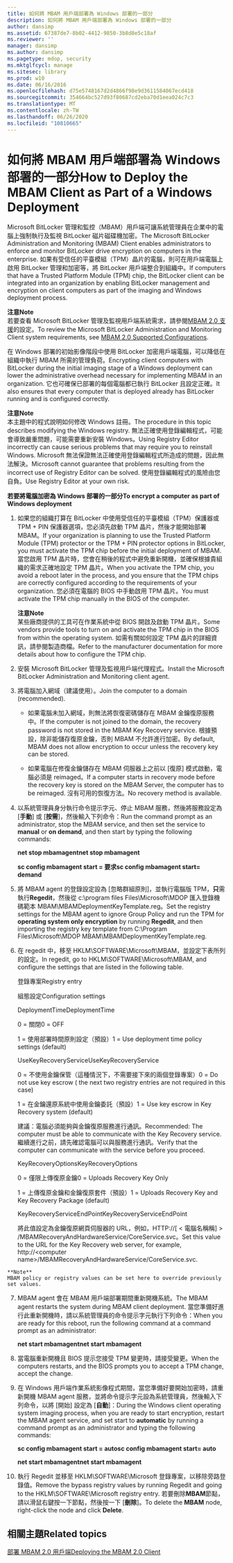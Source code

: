 ```yaml
---
title: 如何將 MBAM 用戶端部署為 Windows 部署的一部分
description: 如何將 MBAM 用戶端部署為 Windows 部署的一部分
author: dansimp
ms.assetid: 67387de7-8b02-4412-9850-3b8d8e5c18af
ms.reviewer: ''
manager: dansimp
ms.author: dansimp
ms.pagetype: mdop, security
ms.mktglfcycl: manage
ms.sitesec: library
ms.prod: w10
ms.date: 06/16/2016
ms.openlocfilehash: d75e5748167d2d4866f98e9d3611584067ecd418
ms.sourcegitcommit: 354664bc527d93f80687cd2eba70d1eea024c7c3
ms.translationtype: MT
ms.contentlocale: zh-TW
ms.lasthandoff: 06/26/2020
ms.locfileid: "10810665"
---
```

# <span data-ttu-id="a22ef-103">如何將 MBAM 用戶端部署為 Windows 部署的一部分</span><span class="sxs-lookup"><span data-stu-id="a22ef-103">How to Deploy the MBAM Client as Part of a Windows Deployment</span></span>


<span data-ttu-id="a22ef-104">Microsoft BitLocker 管理和監控（MBAM）用戶端可讓系統管理員在企業中的電腦上強制執行及監視 BitLocker 磁片磁碟機加密。</span><span class="sxs-lookup"><span data-stu-id="a22ef-104">The Microsoft BitLocker Administration and Monitoring (MBAM) Client enables administrators to enforce and monitor BitLocker drive encryption on computers in the enterprise.</span></span> <span data-ttu-id="a22ef-105">如果有受信任的平臺模組（TPM）晶片的電腦，則可在用戶端電腦上啟用 BitLocker 管理和加密等，將 BitLocker 用戶端整合到組織中。</span><span class="sxs-lookup"><span data-stu-id="a22ef-105">If computers that have a Trusted Platform Module (TPM) chip, the BitLocker client can be integrated into an organization by enabling BitLocker management and encryption on client computers as part of the imaging and Windows deployment process.</span></span>

**<span data-ttu-id="a22ef-106">注意</span><span class="sxs-lookup"><span data-stu-id="a22ef-106">Note</span></span>**  
<span data-ttu-id="a22ef-107">若要查看 Microsoft BitLocker 管理及監視用戶端系統需求，請參閱[MBAM 2.0 支援](mbam-20-supported-configurations-mbam-2.md)的設定。</span><span class="sxs-lookup"><span data-stu-id="a22ef-107">To review the Microsoft BitLocker Administration and Monitoring Client system requirements, see [MBAM 2.0 Supported Configurations](mbam-20-supported-configurations-mbam-2.md).</span></span>



<span data-ttu-id="a22ef-108">在 Windows 部署的初始影像階段中使用 BitLocker 加密用戶端電腦，可以降低在組織中執行 MBAM 所需的管理負荷。</span><span class="sxs-lookup"><span data-stu-id="a22ef-108">Encrypting client computers with BitLocker during the initial imaging stage of a Windows deployment can lower the administrative overhead necessary for implementing MBAM in an organization.</span></span> <span data-ttu-id="a22ef-109">它也可確保已部署的每個電腦都已執行 BitLocker 且設定正確。</span><span class="sxs-lookup"><span data-stu-id="a22ef-109">It also ensures that every computer that is deployed already has BitLocker running and is configured correctly.</span></span>

**<span data-ttu-id="a22ef-110">注意</span><span class="sxs-lookup"><span data-stu-id="a22ef-110">Note</span></span>**  
<span data-ttu-id="a22ef-111">本主題中的程式說明如何修改 Windows 註冊。</span><span class="sxs-lookup"><span data-stu-id="a22ef-111">The procedure in this topic describes modifying the Windows registry.</span></span> <span data-ttu-id="a22ef-112">無法正確使用登錄編輯程式，可能會導致嚴重問題，可能需要重新安裝 Windows。</span><span class="sxs-lookup"><span data-stu-id="a22ef-112">Using Registry Editor incorrectly can cause serious problems that may require you to reinstall Windows.</span></span> <span data-ttu-id="a22ef-113">Microsoft 無法保證無法正確使用登錄編輯程式所造成的問題，因此無法解決。</span><span class="sxs-lookup"><span data-stu-id="a22ef-113">Microsoft cannot guarantee that problems resulting from the incorrect use of Registry Editor can be solved.</span></span> <span data-ttu-id="a22ef-114">使用登錄編輯程式的風險由您自負。</span><span class="sxs-lookup"><span data-stu-id="a22ef-114">Use Registry Editor at your own risk.</span></span>



**<span data-ttu-id="a22ef-115">若要將電腦加密為 Windows 部署的一部分</span><span class="sxs-lookup"><span data-stu-id="a22ef-115">To encrypt a computer as part of Windows deployment</span></span>**

1.  <span data-ttu-id="a22ef-116">如果您的組織打算在 BitLocker 中使用受信任的平臺模組（TPM）保護器或 TPM + PIN 保護器選項，您必須先啟動 TPM 晶片，然後才能開始部署 MBAM。</span><span class="sxs-lookup"><span data-stu-id="a22ef-116">If your organization is planning to use the Trusted Platform Module (TPM) protector or the TPM + PIN protector options in BitLocker, you must activate the TPM chip before the initial deployment of MBAM.</span></span> <span data-ttu-id="a22ef-117">當您啟用 TPM 晶片時，您會在稍後的程式中避免重新開機，並確保根據貴組織的需求正確地設定 TPM 晶片。</span><span class="sxs-lookup"><span data-stu-id="a22ef-117">When you activate the TPM chip, you avoid a reboot later in the process, and you ensure that the TPM chips are correctly configured according to the requirements of your organization.</span></span> <span data-ttu-id="a22ef-118">您必須在電腦的 BIOS 中手動啟用 TPM 晶片。</span><span class="sxs-lookup"><span data-stu-id="a22ef-118">You must activate the TPM chip manually in the BIOS of the computer.</span></span>

    **<span data-ttu-id="a22ef-119">注意</span><span class="sxs-lookup"><span data-stu-id="a22ef-119">Note</span></span>**  
    <span data-ttu-id="a22ef-120">某些廠商提供的工具可在作業系統中從 BIOS 開啟及啟動 TPM 晶片。</span><span class="sxs-lookup"><span data-stu-id="a22ef-120">Some vendors provide tools to turn on and activate the TPM chip in the BIOS from within the operating system.</span></span> <span data-ttu-id="a22ef-121">如需有關如何設定 TPM 晶片的詳細資訊，請參閱製造商檔。</span><span class="sxs-lookup"><span data-stu-id="a22ef-121">Refer to the manufacturer documentation for more details about how to configure the TPM chip.</span></span>



2.  <span data-ttu-id="a22ef-122">安裝 Microsoft BitLocker 管理及監視用戶端代理程式。</span><span class="sxs-lookup"><span data-stu-id="a22ef-122">Install the Microsoft BitLocker Administration and Monitoring client agent.</span></span>

3.  <span data-ttu-id="a22ef-123">將電腦加入網域（建議使用）。</span><span class="sxs-lookup"><span data-stu-id="a22ef-123">Join the computer to a domain (recommended).</span></span>

    -   <span data-ttu-id="a22ef-124">如果電腦未加入網域，則無法將恢復密碼儲存在 MBAM 金鑰復原服務中。</span><span class="sxs-lookup"><span data-stu-id="a22ef-124">If the computer is not joined to the domain, the recovery password is not stored in the MBAM Key Recovery service.</span></span> <span data-ttu-id="a22ef-125">根據預設，除非能儲存復原金鑰，否則 MBAM 不允許進行加密。</span><span class="sxs-lookup"><span data-stu-id="a22ef-125">By default, MBAM does not allow encryption to occur unless the recovery key can be stored.</span></span>

    -   <span data-ttu-id="a22ef-126">如果電腦在修復金鑰儲存在 MBAM 伺服器上之前以 [復原] 模式啟動，電腦必須是 reimaged。</span><span class="sxs-lookup"><span data-stu-id="a22ef-126">If a computer starts in recovery mode before the recovery key is stored on the MBAM Server, the computer has to be reimaged.</span></span> <span data-ttu-id="a22ef-127">沒有可用的恢復方法。</span><span class="sxs-lookup"><span data-stu-id="a22ef-127">No recovery method is available.</span></span>

4.  <span data-ttu-id="a22ef-128">以系統管理員身分執行命令提示字元、停止 MBAM 服務，然後將服務設定為 [**手動**] 或 [**按需**]，然後輸入下列命令：</span><span class="sxs-lookup"><span data-stu-id="a22ef-128">Run the command prompt as an administrator, stop the MBAM service, and then set the service to **manual** or **on demand**, and then start by typing the following commands:</span></span>

    **<span data-ttu-id="a22ef-129">net stop mbamagent</span><span class="sxs-lookup"><span data-stu-id="a22ef-129">net stop mbamagent</span></span>**

    **<span data-ttu-id="a22ef-130">sc config mbamagent start = 要求</span><span class="sxs-lookup"><span data-stu-id="a22ef-130">sc config mbamagent start= demand</span></span>**

5.  <span data-ttu-id="a22ef-131">將 MBAM agent 的登錄設定設為 [忽略群組原則]，並執行電腦版 TPM，**只**需執行**Regedit**，然後從 c:\\program files Files\\Microsoft\\MDOP 匯入登錄機碼範本 MBAM\\MBAMDeploymentKeyTemplate.reg。</span><span class="sxs-lookup"><span data-stu-id="a22ef-131">Set the registry settings for the MBAM agent to ignore Group Policy and run the TPM for **operating system only encryption** by running **Regedit**, and then importing the registry key template from C:\\Program Files\\Microsoft\\MDOP MBAM\\MBAMDeploymentKeyTemplate.reg.</span></span>

6.  <span data-ttu-id="a22ef-132">在 regedit 中，移至 HKLM\\SOFTWARE\\Microsoft\\MBAM，並設定下表所列的設定。</span><span class="sxs-lookup"><span data-stu-id="a22ef-132">In regedit, go to HKLM\\SOFTWARE\\Microsoft\\MBAM, and configure the settings that are listed in the following table.</span></span>

    <span data-ttu-id="a22ef-133">登錄專案</span><span class="sxs-lookup"><span data-stu-id="a22ef-133">Registry entry</span></span>

    <span data-ttu-id="a22ef-134">組態設定</span><span class="sxs-lookup"><span data-stu-id="a22ef-134">Configuration settings</span></span>

    <span data-ttu-id="a22ef-135">DeploymentTime</span><span class="sxs-lookup"><span data-stu-id="a22ef-135">DeploymentTime</span></span>

    <span data-ttu-id="a22ef-136">0 = 關閉</span><span class="sxs-lookup"><span data-stu-id="a22ef-136">0 = OFF</span></span>

    <span data-ttu-id="a22ef-137">1 = 使用部署時間原則設定（預設）</span><span class="sxs-lookup"><span data-stu-id="a22ef-137">1 = Use deployment time policy settings (default)</span></span>

    <span data-ttu-id="a22ef-138">UseKeyRecoveryService</span><span class="sxs-lookup"><span data-stu-id="a22ef-138">UseKeyRecoveryService</span></span>

    <span data-ttu-id="a22ef-139">0 = 不使用金鑰保管（這種情況下，不需要接下來的兩個登錄專案）</span><span class="sxs-lookup"><span data-stu-id="a22ef-139">0 = Do not use key escrow ( the next two registry entries are not required in this case)</span></span>

    <span data-ttu-id="a22ef-140">1 = 在金鑰還原系統中使用金鑰委託（預設）</span><span class="sxs-lookup"><span data-stu-id="a22ef-140">1 = Use key escrow in Key Recovery system (default)</span></span>

    <span data-ttu-id="a22ef-141">建議：電腦必須能夠與金鑰復原服務進行通訊。</span><span class="sxs-lookup"><span data-stu-id="a22ef-141">Recommended: The computer must be able to communicate with the Key Recovery service.</span></span> <span data-ttu-id="a22ef-142">繼續進行之前，請先確認電腦可以與服務進行通訊。</span><span class="sxs-lookup"><span data-stu-id="a22ef-142">Verify that the computer can communicate with the service before you proceed.</span></span>

    <span data-ttu-id="a22ef-143">KeyRecoveryOptions</span><span class="sxs-lookup"><span data-stu-id="a22ef-143">KeyRecoveryOptions</span></span>

    <span data-ttu-id="a22ef-144">0 = 僅限上傳復原金鑰</span><span class="sxs-lookup"><span data-stu-id="a22ef-144">0 = Uploads Recovery Key Only</span></span>

    <span data-ttu-id="a22ef-145">1 = 上傳復原金鑰和金鑰復原套件（預設）</span><span class="sxs-lookup"><span data-stu-id="a22ef-145">1 = Uploads Recovery Key and Key Recovery Package (default)</span></span>

    <span data-ttu-id="a22ef-146">KeyRecoveryServiceEndPoint</span><span class="sxs-lookup"><span data-stu-id="a22ef-146">KeyRecoveryServiceEndPoint</span></span>

    <span data-ttu-id="a22ef-147">將此值設定為金鑰復原網頁伺服器的 URL，例如，HTTP://[ &lt; 電腦名稱稱] &gt; /MBAMRecoveryAndHardwareService/CoreService.svc。</span><span class="sxs-lookup"><span data-stu-id="a22ef-147">Set this value to the URL for the Key Recovery web server, for example, http://&lt;computer name&gt;/MBAMRecoveryAndHardwareService/CoreService.svc.</span></span>



~~~
**Note**  
MBAM policy or registry values can be set here to override previously set values.
~~~



7. <span data-ttu-id="a22ef-148">MBAM agent 會在 MBAM 用戶端部署期間重新開機系統。</span><span class="sxs-lookup"><span data-stu-id="a22ef-148">The MBAM agent restarts the system during MBAM client deployment.</span></span> <span data-ttu-id="a22ef-149">當您準備好進行此重新開機時，請以系統管理員的命令提示字元執行下列命令：</span><span class="sxs-lookup"><span data-stu-id="a22ef-149">When you are ready for this reboot, run the following command at a command prompt as an administrator:</span></span>

   **<span data-ttu-id="a22ef-150">net start mbamagent</span><span class="sxs-lookup"><span data-stu-id="a22ef-150">net start mbamagent</span></span>**

8. <span data-ttu-id="a22ef-151">當電腦重新開機且 BIOS 提示您接受 TPM 變更時，請接受變更。</span><span class="sxs-lookup"><span data-stu-id="a22ef-151">When the computers restarts, and the BIOS prompts you to accept a TPM change, accept the change.</span></span>

9. <span data-ttu-id="a22ef-152">在 Windows 用戶端作業系統影像程式期間，當您準備好要開始加密時，請重新開機 MBAM agent 服務，並將命令提示字元設為系統管理員，然後輸入下列命令，以將 [開始] 設定為 [**自動**]：</span><span class="sxs-lookup"><span data-stu-id="a22ef-152">During the Windows client operating system imaging process, when you are ready to start encryption, restart the MBAM agent service, and set start to **automatic** by running a command prompt as an administrator and typing the following commands:</span></span>

   **<span data-ttu-id="a22ef-153">sc config mbamagent start = auto</span><span class="sxs-lookup"><span data-stu-id="a22ef-153">sc config mbamagent start= auto</span></span>**

   **<span data-ttu-id="a22ef-154">net start mbamagent</span><span class="sxs-lookup"><span data-stu-id="a22ef-154">net start mbamagent</span></span>**

10. <span data-ttu-id="a22ef-155">執行 Regedit 並移至 HKLM\\SOFTWARE\\Microsoft 登錄專案，以移除旁路登錄值。</span><span class="sxs-lookup"><span data-stu-id="a22ef-155">Remove the bypass registry values by running Regedit and going to the HKLM\\SOFTWARE\\Microsoft registry entry.</span></span> <span data-ttu-id="a22ef-156">若要刪除**MBAM**節點，請以滑鼠右鍵按一下節點，然後按一下 [**刪除**]。</span><span class="sxs-lookup"><span data-stu-id="a22ef-156">To delete the **MBAM** node, right-click the node and click **Delete**.</span></span>

## <span data-ttu-id="a22ef-157">相關主題</span><span class="sxs-lookup"><span data-stu-id="a22ef-157">Related topics</span></span>


[<span data-ttu-id="a22ef-158">部署 MBAM 2.0 用戶端</span><span class="sxs-lookup"><span data-stu-id="a22ef-158">Deploying the MBAM 2.0 Client</span></span>](deploying-the-mbam-20-client-mbam-2.md)










